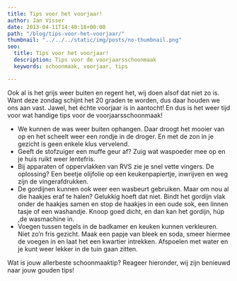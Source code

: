 ```yaml
---
title: Tips voor het voorjaar!
author: Jan Visser
date: 2013-04-11T14:40:18+00:00
path: "/blog/tips-voor-het-voorjaar/"
thumbnail: "../../../static/img/posts/no-thumbnail.png"
seo:
  title: Tips voor het voorjaar!
  description: Tips voor de voorjaarsschoonmaak
  keywords: schoonmaak, voorjaar, tips

---
```

Ook al is het grijs weer buiten en regent het, wij doen alsof dat niet zo is. Want deze zondag schijnt het 20 graden te worden, dus daar houden we ons aan vast. Jawel, het échte voorjaar is in aantocht! En dus is het weer tijd voor wat handige tips voor de voorjaarsschoonmaak!

* We kunnen de was weer buiten ophangen. Daar droogt het mooier van op en het scheelt weer een rondje in de droger. En met de zon in je gezicht is geen enkele klus vervelend.
* Geeft de stofzuiger een muffe geur af? Zuig wat waspoeder mee op en je huis ruikt weer lentefris.
* Bij apparaten of oppervlakken van RVS zie je snel vette vingers. De oplossing? Een beetje olijfolie op een keukenpapiertje, inwrijven en weg zijn de vingerafdrukken.
* De gordijnen kunnen ook weer een wasbeurt gebruiken. Maar om nou al die haakjes eraf te halen? Gelukkig hoeft dat niet. Bindt het gordijn vlak onder de haakjes samen en stop de haakjes in een oude sok, een linnen tasje of een washandje. Knoop goed dicht, en dan kan het gordijn, húp ,de wasmachine in.
* Voegen tussen tegels in de badkamer en keuken kunnen verkleuren. Niet zo’n fris gezicht. Maak een papje van bleek en soda, smeer hiermee de voegen in en laat het een kwartier intrekken. Afspoelen met water en je kunt weer lekker in de tuin gaan zitten.

Wat is jouw allerbeste schoonmaaktip? Reageer hieronder, wij zijn benieuwd naar jouw gouden tips!